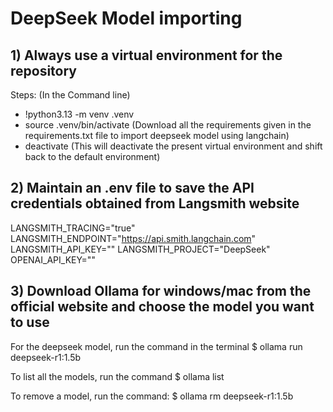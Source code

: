 # DeepSeek Model importing

## 1) Always use a virtual environment for the repository
Steps: (In the Command line)
- !python3.13 -m venv .venv
- source .venv/bin/activate
(Download all the requirements given in the requirements.txt file to import deepseek model using langchain)
- deactivate (This will deactivate the present virtual environment and shift back to the default environment)

## 2) Maintain an .env file to save the API credentials obtained from Langsmith website
LANGSMITH_TRACING="true"
LANGSMITH_ENDPOINT="https://api.smith.langchain.com"
LANGSMITH_API_KEY="<your langsmith API key>"
LANGSMITH_PROJECT="DeepSeek"
OPENAI_API_KEY="<your OpenAI API key>"

## 3) Download Ollama for windows/mac from the official website and choose the model you want to use 
For the deepseek model, run the command in the terminal
$ ollama run deepseek-r1:1.5b

To list all the models, run the command
$ ollama list

To remove a model, run the command: 
$ ollama rm deepseek-r1:1.5b
